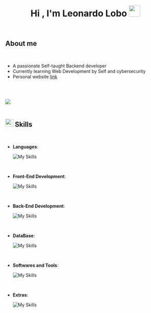 
<h1 align="center"><b>Hi , I'm Leonardo Lobo </b><img src="https://media.giphy.com/media/hvRJCLFzcasrR4ia7z/giphy.gif" width="35"></h1>

<br>
	
## **About me**
<br>

- A passionate Self-taught Backend developer
- Currently learning Web Development by Self and cybersecurity
- Personal website [link](https://porfoliowebleonardolobo.netlify.app/)

<br><br>

<img src="https://user-images.githubusercontent.com/73097560/115834477-dbab4500-a447-11eb-908a-139a6edaec5c.gif"><br><br>

## <img src="https://media2.giphy.com/media/QssGEmpkyEOhBCb7e1/giphy.gif?cid=ecf05e47a0n3gi1bfqntqmob8g9aid1oyj2wr3ds3mg700bl&rid=giphy.gif" width ="25"><b> Skills</b>
<br>

<p align="center">

- **Languages**:
    
    ![My Skills](https://go-skill-icons.vercel.app/api/icons?i=js,cs,java,typescript)

<br>   
    
- **Front-End Development**:

   ![My Skills](https://go-skill-icons.vercel.app/api/icons?i=html,css,tailwind,bootstrap,astro)

<br>

- **Back-End Development**:

    ![My Skills](https://go-skill-icons.vercel.app/api/icons?i=nodejs,dotnet,spring)
    
<br>

- **DataBase**:

    ![My Skills](https://go-skill-icons.vercel.app/api/icons?i=sqlserver,mysql)
    
<br>

- **Softwares and Tools**:

    ![My Skills](https://go-skill-icons.vercel.app/api/icons?i=git,github,vscode,visualstudio)

<br>

- **Extras**:

    ![My Skills](https://go-skill-icons.vercel.app/api/icons?i=bash,markdown)  


</p>

